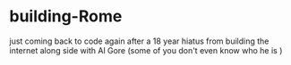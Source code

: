 # building-Rome

just coming back to code again after a 18 year hiatus from building the internet along side with Al Gore (some of you don't even know who he is )
